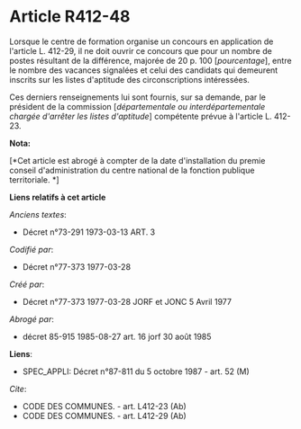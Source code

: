 # Article R412-48

Lorsque le centre de formation organise un concours en application de l'article L. 412-29, il ne doit ouvrir ce concours que
pour un nombre de postes résultant de la différence, majorée de 20 p. 100 [*pourcentage*], entre le nombre des vacances
signalées et celui des candidats qui demeurent inscrits sur les listes d'aptitude des circonscriptions intéressées.

Ces derniers renseignements lui sont fournis, sur sa demande, par le président de la commission [*départementale ou
interdépartementale chargée d'arrêter les listes d'aptitude*] compétente prévue à l'article L. 412-23.

**Nota:**

[*Cet article est abrogé à compter de la date d'installation du premie conseil d'administration du centre national de la
fonction publique territoriale. *]

**Liens relatifs à cet article**

_Anciens textes_:

  - Décret n°73-291 1973-03-13 ART. 3

_Codifié par_:

  - Décret n°77-373 1977-03-28

_Créé par_:

  - Décret n°77-373 1977-03-28 JORF et JONC 5 Avril 1977

_Abrogé par_:

  - décret 85-915 1985-08-27 art. 16 jorf 30 août 1985

**Liens**:

  - SPEC_APPLI: Décret n°87-811 du 5 octobre 1987 - art. 52 (M)

_Cite_:

  - CODE DES COMMUNES. - art. L412-23 (Ab)
  - CODE DES COMMUNES. - art. L412-29 (Ab)
